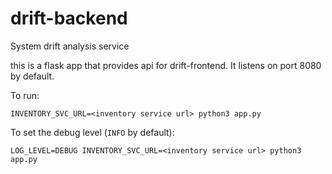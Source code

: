 # drift-backend
System drift analysis service

this is a flask app that provides api for drift-frontend. It listens on port 8080 by default.

To run:

`INVENTORY_SVC_URL=<inventory service url> python3 app.py`


To set the debug level (`INFO` by default):

`LOG_LEVEL=DEBUG INVENTORY_SVC_URL=<inventory service url> python3 app.py`
